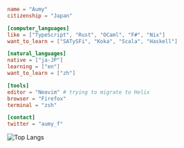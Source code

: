 ```toml
name = "Aumy"
citizenship = "Japan"

[computer_languages]
like = ["TypeScript", "Rust", "OCaml", "F#", "Nix"]
want_to_learn = ["SATySFi", "Koka", "Scala", "Haskell"]

[natural_languages]
native = ["ja-JP"]
learning = ["en"]
want_to_learn = ["zh"]

[tools]
editor = "Neovim" # trying to migrate to Helix
browser = "Firefox"
terminal = "zsh"

[contact]
twitter = "aumy_f"
```

![Top Langs](https://aumy-github-readme-stats.vercel.app/api/top-langs/?username=AumyF&layout=compact&langs_count=10&exclude_repo=tree-sitter-koka&hide=nix)
